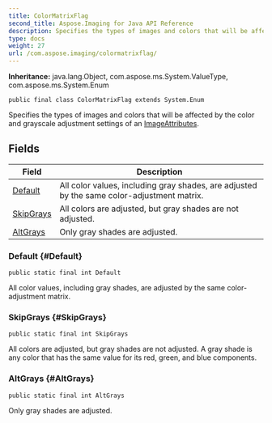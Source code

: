 ```yaml
---
title: ColorMatrixFlag
second_title: Aspose.Imaging for Java API Reference
description: Specifies the types of images and colors that will be affected by the color and grayscale adjustment settings of an .
type: docs
weight: 27
url: /com.aspose.imaging/colormatrixflag/
---
```

**Inheritance:**
java.lang.Object, com.aspose.ms.System.ValueType, com.aspose.ms.System.Enum
```
public final class ColorMatrixFlag extends System.Enum
```

Specifies the types of images and colors that will be affected by the color and grayscale adjustment settings of an [ImageAttributes](../../com.aspose.imaging/imageattributes).
## Fields

| Field | Description |
| --- | --- |
| [Default](#Default) | All color values, including gray shades, are adjusted by the same color-adjustment matrix. |
| [SkipGrays](#SkipGrays) | All colors are adjusted, but gray shades are not adjusted. |
| [AltGrays](#AltGrays) | Only gray shades are adjusted. |
### Default {#Default}
```
public static final int Default
```


All color values, including gray shades, are adjusted by the same color-adjustment matrix.

### SkipGrays {#SkipGrays}
```
public static final int SkipGrays
```


All colors are adjusted, but gray shades are not adjusted. A gray shade is any color that has the same value for its red, green, and blue components.

### AltGrays {#AltGrays}
```
public static final int AltGrays
```


Only gray shades are adjusted.

